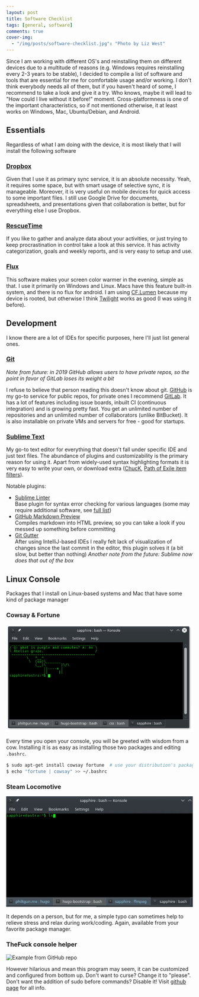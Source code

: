 ```yaml
---
layout: post
title: Software Checklist
tags: [general, software]
comments: true
cover-img: 
  - "/img/posts/software-checklist.jpg": "Photo by Liz West"
---
```


Since I am working with different OS's and reinstalling them on different devices due to a multitude of reasons (e.g. Windows requires reinstalling every 2-3 years to be stable), I decided to compile a list of software and tools that are essential for me for comfortable usage and/or working. I don't think everybody needs all of them, but if you haven't heard of some, I recommend to take a look and give it a try. Who knows, maybe it will lead to "How could I live without it before!" moment. Cross-platformness is one of the important characteristics, so if not mentioned otherwise, it at least works on Windows, Mac, Ubuntu/Debian, and Android.

## Essentials

Regardless of what I am doing with the device, it is most likely that I will install the following software

### [Dropbox](http://dropbox.com/)

Given that I use it as primary sync service, it is an absolute necessity. Yeah, it requires some space, but with smart usage of selective sync, it is manageable. Moreover, it is very useful on mobile devices for quick access to some important files. I still use Google Drive for documents, spreadsheets, and presentations given that collaboration is better, but for everything else I use Dropbox.

### [RescueTime](http://rescuetime.com/)

If you like to gather and analyze data about your activities, or just trying to keep procrastination in control take a look at this service. It has activity categorization, goals and weekly reports, and is very easy to setup and use.

### [Flux](http://justgetflux.com/)

This software makes your screen color warmer in the evening, simple as that. I use it primarily on Windows and Linux. Macs have this feature built-in system, and there is no flux for android. I am using [CF.Lumen](https://play.google.com/store/apps/details?id=eu.chainfire.lumen) because my device is rooted, but otherwise I think [Twilight](https://play.google.com/store/apps/details?id=com.urbandroid.lux) works as good (I was using it before).

## Development

I know there are a lot of IDEs for specific purposes, here I'll just list general ones.

### [Git](https://git-scm.com/)

_Note from future: in 2019 GitHub allows users to have private repos, so the point in favor of GitLab loses its weight a bit_

I refuse to believe that person reading this doesn't know about git. [GitHub](http://github.com) is my go-to service for public repos, for private ones I recommend [GitLab](http://gitlab.com). It has a lot of features including issue boards, inbuilt CI (continuous integration) and is growing pretty fast. You get an unlimited number of repositories and an unlimited number of collaborators (unlike BitBucket). It is also installable on private VMs and servers for free - good for startups.

### [Sublime Text](http://sublimetext.com/)  

My go-to text editor for everything that doesn't fall under specific IDE and just text files. The abundance of plugins and customizability is the primary reason for using it. Apart from widely-used syntax highlighting formats it is very easy to write your own, or download extra ([ChucK](https://packagecontrol.io/packages/ChucK%20Syntax), [Path of Exile item filters](https://www.reddit.com/r/pathofexile/comments/3dllva/item_filter_syntax_highlighting_for/)).
  
Notable plugins:

* [Sublime Linter](http://www.sublimelinter.com/)  
  Base plugin for syntax error checking for various languages (some may require additional software, see [full list](https://github.com/SublimeLinter))
* [GitHub Markdown Preview](https://github.com/facelessuser/MarkdownPreview)  
  Compiles markdown into HTML preview, so you can take a look if you messed up something before committing
* [Git Gutter](https://github.com/jisaacks/GitGutter)  
  After using IntelliJ-based IDEs I really felt lack of visualization of changes since the last commit in the editor, this plugin solves it (a bit slow, but better than nothing) _Another note from the future: Sublime now does that out of the box_

## Linux Console

Packages that I install on Linux-based systems and Mac that have some kind of package manager

### Cowsay & Fortune

![Isn't it adorable?](/img/software/cowsay_fortune.png)

Every time you open your console, you will be greeted with wisdom from a cow. Installing it is as easy as installing those two packages and editing `.bashrc`.

```bash
$ sudo apt-get install cowsay fortune  # use your distribution's package manager
$ echo "fortune | cowsay" >> ~/.bashrc
```

### Steam Locomotive
![What typo in ls can lead to](/img/software/sl.gif)

It depends on a person, but for me, a simple typo can sometimes help to relieve stress and relax during work/coding. Again, available from your favorite package manager.

### TheFuck console helper
![Example from GitHub repo](https://raw.githubusercontent.com/nvbn/thefuck/master/example.gif)

However hilarious and mean this program may seem, it can be customized and configured from bottom up. Don't want to curse? Change it to "please". Don't want the addition of sudo before commands? Disable it! Visit [github page](https://github.com/nvbn/thefuck) for all info.
